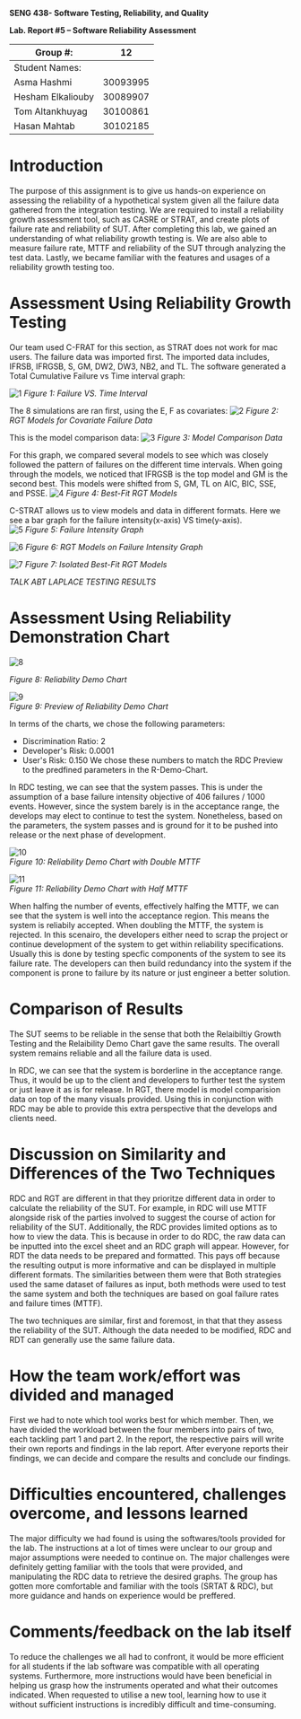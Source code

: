 **SENG 438- Software Testing, Reliability, and Quality**

**Lab. Report \#5 – Software Reliability Assessment**

| Group \#:       |  12 |
|-----------------|---|
| Student Names:  |   |
| Asma Hashmi     |30093995|
| Hesham Elkaliouby|  30089907   |
| Tom Altankhuyag  |  30100861   |
| Hasan Mahtab  |  30102185   |

# Introduction
The purpose of this assignment is to give us hands-on experience on assessing the reliability of a hypothetical system given all the failure data gathered from the integration testing. We are required to install a reliability growth assessment tool, such as CASRE or STRAT, and create plots of failure rate and reliability of SUT. 
After completing this lab, we gained an understanding of what reliability growth testing is. We are also able to measure failure rate, MTTF and reliability of the SUT through analyzing the test data. Lastly, we became familiar with the features and usages of a reliability growth testing too.

# Assessment Using Reliability Growth Testing 
Our team used C-FRAT for this section, as STRAT does not work for mac users. The failure data was imported first. The imported data includes, IFRSB, IFRGSB, S, GM, DW2, DW3, NB2, and TL. The software generated a Total Cumulative Failure vs Time interval graph:

![1](/media/1.jpg)
*Figure 1: Failure VS. Time Interval*

The 8 simulations are ran first, using the E, F as covariates:
![2](/media/2.jpg)
*Figure 2: RGT Models for Covariate Failure Data*

This is the model comparison data:
![3](/media/3.jpg)
*Figure 3: Model Comparison Data*

For this graph, we compared several models to see which was closely followed the pattern of failures on the different time intervals. When going through the models, we noticed that IFRGSB is the top model and GM is the second best. This models were shifted from S, GM, TL on AIC, BIC, SSE, and PSSE. 
![4](/media/4.jpg)
*Figure 4: Best-Fit RGT Models*

C-STRAT allows us to view models and data in different formats. Here we see a bar graph for the failure intensity(x-axis) VS time(y-axis).  
![5](/media/5.jpg)
*Figure 5: Failure Intensity Graph*

![6](/media/6.jpg)
*Figure 6: RGT Models on Failure Intensity Graph*

![7](/media/7.jpg)
*Figure 7: Isolated Best-Fit RGT Models*



*TALK ABT LAPLACE TESTING RESULTS*
# Assessment Using Reliability Demonstration Chart 

![8](/media/RDC_colours.PNG)  

*Figure 8: Reliability Demo Chart*

![9](/media/RDC_Preview.PNG)  
*Figure 9: Preview of Reliability Demo Chart*


In terms of the charts, we chose the following parameters:
* Discrimination Ratio: 2
* Developer's Risk: 0.0001
* User's Risk: 0.150
We chose these numbers to match the RDC Preview to the predfined parameters in the R-Demo-Chart.

In RDC testing, we can see that the system passes. This is under the assumption of a base failure intensity objective of 406 failures / 1000 events. However, since the system barely is in the acceptance range, the develops may elect to continue to test the system. Nonetheless, based on the parameters, the system passes and is ground for it to be pushed into release or the next phase of development.


![10](/media/RDC_colours_doubleMTTF.PNG)  
*Figure 10: Reliability Demo Chart with Double MTTF*

![11](/media/RDC_colours_halfMTTF.PNG)  
*Figure 11: Reliability Demo Chart with Half MTTF*

When halfing the number of events, effectively halfing the MTTF, we can see that the system is well into the acceptance region. This means the system is reliabily accepted. When doubling the MTTF, the system is rejected. In this scenairo, the developers either need to scrap the project or continue development of the system to get within reliability specifications. Usually this is done by testing specfic components of the system to see its failure rate. The developers can then build redundancy into the system if the component is prone to failure by its nature or just engineer a better solution.


# Comparison of Results
The SUT seems to be reliable in the sense that both the Relaibiltiy Growth Testing and the Relaibility Demo Chart gave the same results. The overall system remains reliable and all the failure data is used.

In RDC, we can see that the system is borderline in the acceptance range. Thus, it would be up to the client and developers to further test the system or just leave it as is for release. In RGT, there model is model comparision data on top of the many visuals provided. Using this in conjunction with RDC may be able to provide this extra perspective that the develops and clients need.

# Discussion on Similarity and Differences of the Two Techniques

RDC and RGT are different in that they prioritze different data in order to calculate the reliability of the SUT. For example, in RDC will use MTTF alongside risk of the parties involved to suggest the course of action for reliability of the SUT. Additionally, the RDC provides limited options as to how to view the data. This is because in order to do RDC, the raw data can be inputted into the excel sheet and an RDC graph will appear. However, for RDT the data needs to be prepared and formatted. This pays off because the resulting output is more informative and can be displayed in multiple different formats. The similarities between them were that Both strategies used the same dataset of failures as input, both methods were used to test the same system and both the techniques are based on goal failure rates and failure times (MTTF).

The two techniques are similar, first and foremost, in that that they assess the reliability of the SUT. Although the data needed to be modified, RDC and RDT can generally use the same failure data. 

# How the team work/effort was divided and managed
First we had to note which tool works best for which member. Then, we have divided the workload between the four members into pairs of two, each tackling part 1 and part 2. 
In the report, the respective pairs will write their own reports and findings in the lab report.
After everyone reports their findings, we can decide and compare the results and conclude our findings.

# Difficulties encountered, challenges overcome, and lessons learned
The major difficulty we had found is using the softwares/tools provided for the lab. The instructions at a lot of times were unclear to our group and major assumptions were needed to continue on. The major challenges were definitely getting familiar with the tools that were provided, and manipulating the RDC data to retrieve the desired graphs.
The group has gotten more comfortable and familiar with the tools (SRTAT & RDC), but more guidance and hands on experience would be preffered.

# Comments/feedback on the lab itself
To reduce the challenges we all had to confront, it would be more efficient for all students if the lab software was compatible with all operating systems. Furthermore, more instructions would have been beneficial in helping us grasp how the instruments operated and what their outcomes indicated. When requested to utilise a new tool, learning how to use it without sufficient instructions is incredibly difficult and time-consuming.
